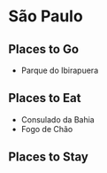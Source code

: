 # São Paulo

## Places to Go

* Parque do Ibirapuera

## Places to Eat

* Consulado da Bahia
* Fogo de Chão

## Places to Stay
